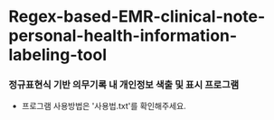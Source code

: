 # Regex-based-EMR-clinical-note-personal-health-information-labeling-tool
### 정규표현식 기반 의무기록 내 개인정보 색출 및 표시 프로그램

  * 프로그램 사용방법은 '사용법.txt'를 확인해주세요.
